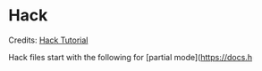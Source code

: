 # Hack

Credits: [Hack Tutorial](http://hacklang.org/tutorial.html)

Hack files start with the following for [partial mode](https://docs.h